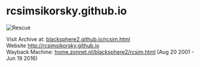 # rcsimsikorsky.github.io

![Rescue](https://upload.wikimedia.org/wikipedia/commons/thumb/6/6e/Sikorsky_YH-5A_USAF.jpg/800px-Sikorsky_YH-5A_USAF.jpg)

Visit Archive at: [blacksphere2.github.io/rcsim.html](http://blacksphere2.github.io/rcsim.html)<br>
Website http://rcsimsikorsky.github.io<br>
Wayback Machine: [home.zonnet.nl/blacksphere2/rcsim.html](https://web.archive.org/web/20070820082332/http://home.zonnet.nl/blacksphere2/rcsim.html) (Aug 20 2001 - Jun 19 2016)
